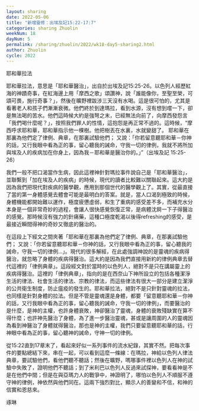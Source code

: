 ```yaml
---
layout: sharing
date: 2022-05-06
title: "新增靈修：出埃及記15:22-17:7"
categories: sharing Zhuolin
weekNum: 18
dayNum: 5
permalink: /sharing/zhuolin/2022/wk18-day5-sharing2.html
author: Zhuolin
cycle: 2022
---  
```


耶和華拉法

耶和華拉法，意思是「耶和華醫治」，出自於出埃及記15:25-26。以色列人經歷紅海的神蹟奇事，在紅海邊上用「摩西之歌」頌讚神，說「誰能像你，至聖至榮，可頌可畏，施行奇事？」，然後在曠野裡跋涉三天沒有水喝。這是很可怕的，尤其是看著老人和孩子們漸漸衰微。他們終於到達瑪拉，看到水源，沒有想到嚐一下，卻是無法喝的苦水。他們這時候大約是強弩之末，已經無法向前了，向摩西發怨言「我們喝什麼呢？」，按照我們罪人的性情，這抱怨是再正常不過的。這時候，“摩西呼求耶和華，耶和華指示他一棵樹。他把樹丟在水裏，水就變甜了。 耶和華在那裏為他們定了律例、典章，在那裏試驗他們； 又說：「你若留意聽耶和華－你神的話，又行我眼中看為正的事，留心聽我的誡命，守我一切的律例，我就不將所加與埃及人的疾病加在你身上，因為我－耶和華是醫治你的。」”（出埃及記‬ ‭15:25-26‬）

我們一般不把口渴當作生病，因此這裡神針對瑪拉事件說自己是「耶和華醫治」，並聯繫到「加在埃及人的疾病」的時候，現代的讀者比較難以關聯起來。這大約是因為我們把現代對疾病的醫學觀，應用到那個世代的醫學觀上了。其實，從最直接了當的第一身體感覺去體會可能是最明白的答案。就是，當人口渴到極致的時候，身體機能都開始難以運作，極度疲憊虛弱，和生了重病的感受差不多，而補充水分本身是一個非常奇妙的過程，會讓人很快感覺恢復正常，是病體沈屙一下子得醫治的感覺。那時候沒有強力的針痛藥，這種口極度乾渴以後得refreshing的感受，是最接近瞬間得神的奇妙又徹底的醫治的。

在這段上下經文之間夾著「耶和華在那裏為他們定了律例、典章，在那裏試驗他們； 又說：「你若留意聽耶和華－你神的話，又行我眼中看為正的事，留心聽我的誡命，守我一切的律例…」。現代的很多解經，在此處強調神說的是靈魂的疾病得醫治，就忽略了身體的疾病得醫治。這大約是因為我們直接用新約的律例典章去替代這裡的「律例典章」。這段經文對於當時的以色列人，絕對不是只在講屬靈上的疾病得醫治。這裡的「律例典章」，指向的是在西奈山下神所設立的包括各種潔淨生活的律法、社會生活的律法、宗教的律法，而這些律法有很大一部分是建立潔淨的公共衛生制度，防止瘟疫的發生的。耶和華拉法，絕對不是只針對靈魂的拉法，也同樣是針對身體的拉法。但是不管是靈魂還是身體，都要「留意聽耶和華－你神的話，又行我眼中看為正的事，留心聽我的誡命，守我一切的律例」，而要醫治的是什麼，是神的主權，也許身體衰敗，神卻醫治了靈魂，身體的衰敗殘缺實在算不得什麼；也許神先醫治了身體，為了進一步醫治靈魂，甚或是讓周圍的人的靈魂因為看到神醫治了身體就得醫治，那也是神的主權，我們只要留意聽耶和華的話，行神眼中看為正的事，留心聽神的誡命，守神一切的律例。

從15:22直到17章末了，看起來好似一系列事件的流水紀錄，其實不然。把每次事件的要點總結下來，串在一起，可以看到這麼一條線：在瑪拉，神給以色列人律法典章，要試驗他們，看他們聽不聽話；然後在曠野，嗎哪事件裡以色列人在神的試驗中失敗了，證明他們不聽話；到了米利巴以色列人反過來試探神，要看看神是不是在他們中間；但是在與亞瑪力人的戰爭中，神證明了，哪怕以色列人不順服不遵守神的律例，神依然與他們同在。這兩下強烈對比，顯示人的善變和不信，和神的信實和恩慈來。


琢琳
